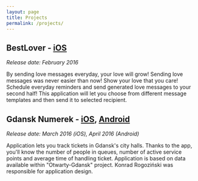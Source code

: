 ```yaml
---
layout: page
title: Projects
permalink: /projects/
---
```


BestLover - [iOS](https://itunes.apple.com/pl/app/bestlover/id1080730925?mt=8)
---
<i>Release date: February 2016</i>

By sending love messages everyday, your love will grow! Sending love messages was never easier than now! Show your love that you care! Schedule everyday reminders and send generated love messages to your second half! This application will let you choose from different message templates and then send it to selected recipient.

Gdansk Numerek - [iOS](https://itunes.apple.com/us/app/id1092983370), [Android](https://play.google.com/store/apps/details?id=com.eluss.gdansknumerek)
---
<i>Release date: March 2016 (iOS),  April 2016 (Android)</i>

Application lets you track tickets in Gdansk's city halls. Thanks to the app, you'll know the number of people in queues, number of active service points and average time of handling ticket. Application is based on data available within "Otwarty-Gdansk" project. Konrad Rogoziński was responsible for application design.
